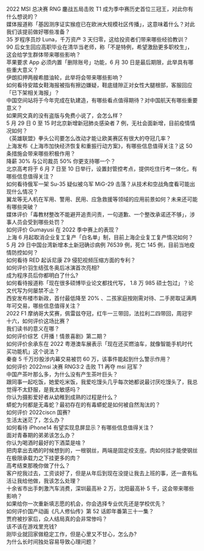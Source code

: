 2022 MSI 总决赛 RNG 鏖战五局击败 T1 成为季中赛历史首位三冠王，对此你有什么想说的？  
媒体报道称「基因测序证实猴痘已在欧洲大规模社区传播」，这意味着什么？对此我们该提前做好哪些准备？  
35 岁程序员炒 Luna，千万资产 3 天归零，这给投资者们带来哪些经验教训？  
90 后女生回应高职毕业在清华当老师，称「不是特例，希望激励更多职校生」，这会给学生群体带来哪些影响？  
苹果要求 App 必须内置「删除账号」功能，6 月 30 日是最后期限，此举具有哪些重大意义？  
伊朗扣押两艘希腊油轮，此举将会带来哪些影响？  
如何看待安踏女鞋海报被指有擦边嫌疑，鞋底缝隙正对女性大腿根部，客服回应「已下架相关海报」？  
中国空间站将于今年完成在轨建造，有哪些看点值得期待？对中国航天有哪些重要意义？  
如果网文真的没有盗版与免费小说了，会怎么样？  
5 月 29 日 0 至 15 时北京新增新冠肺炎感染者 7 例，无社会面新增，目前疫情情况如何？  
《英雄联盟》拳头公司要怎么改动才能让欧美赛区有很大的夺冠几率？  
上海发布《上海市加快经济恢复和重振行动方案》，有哪些信息值得关注？这 50 条措施会带来哪些积极作用？  
降薪 30% 与公司裁员 50% 你更支持哪一个？  
北京高考将于 6 月 7 日至 10 日举行，设置封管控考点，提供吃住行考一体化，有哪些信息值得关注？  
如何看待俄军一架 Su-35 疑似被乌军 MiG-29 击落？从技术和空战角度看可能出现什么情况？  
翼龙等无人机在军用、警用、民用、应急救援等领域的应用前景如何？未来还可能有哪些突破？  
媒体评价「毒教材整改不能避开追责问责，一句道歉、一个整改承诺还不够」，涉事人员会受到哪些处罚？  
如何评价 Gumayusi 在 2022 季中赛上的表现？  
上海 6 月起取消企业复工复产「白名单」制，目前上海企业复工复产情况如何？  
5 月 29 日中国台湾新增本土新冠确诊病例 76539 例，死亡 145 例，目前当地疫情防控如何？  
如何看待 RED 起诉尼康 Z9 侵犯视频压缩方面的专利？  
如何评价羽生结弦冬奥后冰演首次亮相?  
成为程序员后你都明白了什么?  
如何看待报道称「现在很多硕博毕业论文都找代写， 1.8 万 985 硕士包过」？论文代写为何屡禁不止？  
西安发布楼市新政，首付最低降至 20% 、二孩家庭按刚需对待、二手房取证满两年可交易，哪些信息值得关注？  
2022 F1 摩纳哥大奖赛，佩雷兹夺冠，红牛一三带回，法拉利二四带回，周冠宇十六，如何评价这场比赛？  
我们读书的意义在哪？  
如何评价综艺《开播！情景喜剧》第二期？  
如何评价余承东在 2022 粤港澳车展表示「现在还买燃油车，就像智能手机时代买功能机」这个说法？  
秦奋 5 千万炒股涉内幕交易被罚 60 万，该事件能起到什么警示作用？  
如何评价 2022msi 决赛 RNG3:2 击败 T1 再夺 msi 冠军？  
中国产茶叶那么多，为什么没有产生茶叶巨头？  
跟同事一起吃饭，她爱吃米饭，我爱吃馒头几乎每次她都说最讨厌吃馒头了，我总觉得不太舒服，是我太敏感吗？  
你认为摄影爱好者从幼稚到成熟的过程是什么？  
蟒蛇为何都是无毒蛇？最初存在的有毒蟒蛇是如何被自然淘汰的？  
如何评价 2022ciscn 国赛?  
生活太迷茫了，怎么办？  
如何看待 iPhone14 有望实现息屏显示？有哪些信息值得关注？  
面对青春期的弟弟该怎么办？  
你认为喝酒时最好的下酒菜是啥？  
把肉拿出去晒的时候想到的，一根钢丝，两端是固定绞支座。肉如何挂才能使钢丝在极限承载力之下挂更多的肉？  
高考结束那晚你做了什么？  
客户挖我过去，工资谈好了，但是从年后到现在没提让我去上班的事，还一直有私活让我给他做，我该怎么处理？  
十余省市出手刺激汽车消费，深圳最高补 2 万，沈阳最高补 5 千，这会带来哪些影响？  
如果给你一次重新填志愿的机会，你会选择专业优先还是学校优先？  
如何评价国产动画《凡人修仙传》第 52 话即年番第三十一集？  
贾府被抄家后，众人结局真的会非常惨吗？  
该不该在游戏里充钱?  
刚毕业就回家做稳定工作，但是心里又不甘心，怎么办?  
为什么长时间独处容易导致心理问题？  
